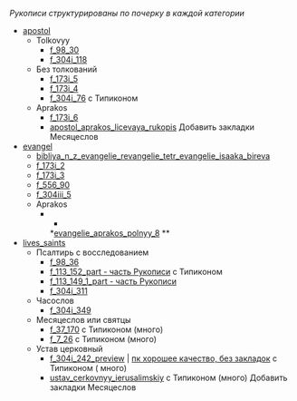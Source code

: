 *Рукописи структурированы по почерку в каждой категории*

- [apostol](./apostol/Апостол.md)
    - Tolkovyy
        - [f_98_30](../../../pravoslavie/bibliya/novyj_zavet/apostol/tolkovyy/f_98_30.pdf)
        - [f_304i_118](../../../pravoslavie/bibliya/novyj_zavet/apostol/tolkovyy/f_304i_118.pdf)
    - Без толкований
        - [f_173i_5](../../../pravoslavie/bibliya/novyj_zavet/apostol/f_173i_5.pdf)
        - [f_173i_4](../../../pravoslavie/bibliya/novyj_zavet/apostol/f_173i_4.pdf)
        - [f_304i_76](../../../pravoslavie/bibliya/novyj_zavet/apostol/f_304i_76.pdf) с Типиконом
    - Aprakos
        - [f_173i_6](../../../pravoslavie/bibliya/novyj_zavet/apostol/aprakos/f_173i_6.pdf)
        - [apostol_aprakos_licevaya_rukopis](../../../pravoslavie/bibliya/novyj_zavet/apostol/aprakos/apostol_aprakos_licevaya_rukopis.pdf)
          Добавить закладки Месяцеслов
- [evangel](./evangel/Евангелие.md)
    - [bibliya_n_z_evangelie_revangelie_tetr_evangelie_isaaka_bireva](../../../pravoslavie/bibliya/novyj_zavet/evangel/bibliya_n_z_evangelie_revangelie_tetr_evangelie_isaaka_bireva.pdf)
    - [f_173i_2](../../../pravoslavie/bibliya/novyj_zavet/evangel/f_173i_2.pdf)
    - [f_173i_3](../../../pravoslavie/bibliya/novyj_zavet/evangel/f_173i_3.pdf)
    - [f_556_90](../../../pravoslavie/bibliya/novyj_zavet/evangel/f_556_90.pdf)
    - [f_304iii_5](../../../pravoslavie/bibliya/novyj_zavet/evangel/f_304iii_5.pdf)
    - Aprakos
        - *
          *[evangelie_aprakos_polnyy_8](../../../pravoslavie/bibliya/novyj_zavet/evangel/aprakos/evangelie_aprakos_polnyy_8.pdf)
          **
- [lives_saints](./lives_saints/Жития_Святых.md)
    - Псалтирь с восследованием
        - [f_98_36](../../../pravoslavie/lives_saints/saints/f_98_36.pdf)
        - [f_113_152_part - часть Рукописи](../../../pravoslavie/lives_saints/saints/f_113_152_part.pdf) с Типиконом
        - [f_113_149_1_part - часть Рукописи](../../../pravoslavie/lives_saints/saints/f_113_149_1_part.pdf)
        - [f_304i_311](../../../pravoslavie/lives_saints/saints/f_304i_311.pdf)
    - Часослов
        - [f_304i_349](../../../pravoslavie/lives_saints/saints/f_304i_349.pdf)
    - Месяцеслов или святцы
        - [f_37_170](../../../pravoslavie/lives_saints/saints/f_37_170.pdf) с Типиконом (много)
        - [f_7_26](../../../pravoslavie/lives_saints/saints/f_7_26.pdf) с Типиконом (много)
    - Устав церковный
        - [f_304i_242_preview](../../../pravoslavie/lives_saints/saints/f_304i_242_preview.pdf)
          | [пк хорошее качество, без закладок](../../../pravoslavie/lives_saints/saints/f_304i_242.pdf) с Типиконом (
          много)
        - [ustav_cerkovnyy_ierusalimskiy](../../../pravoslavie/lives_saints/saints/ustav_cerkovnyy_ierusalimskiy.pdf) с
          Типиконом (много)
          Добавить закладки Месяцеслов